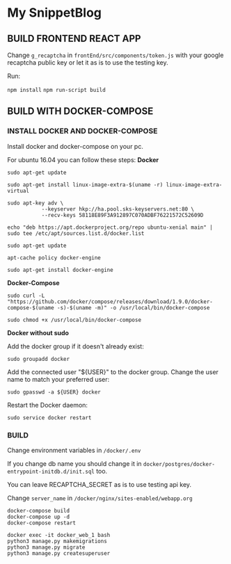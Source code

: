 # My SnippetBlog


## BUILD FRONTEND REACT APP
Change `g_recaptcha` in `frontEnd/src/components/token.js` with your google
recaptcha public key or let it as is to use the testing key.

Run:

`npm install`
`npm run-script build`

## BUILD WITH DOCKER-COMPOSE

### INSTALL DOCKER AND DOCKER-COMPOSE
Install docker and docker-compose on your pc.

For ubuntu 16.04 you can follow these steps:
**Docker**

```
sudo apt-get update
```

```
sudo apt-get install linux-image-extra-$(uname -r) linux-image-extra-virtual
```

```
sudo apt-key adv \
           --keyserver hkp://ha.pool.sks-keyservers.net:80 \
           --recv-keys 58118E89F3A912897C070ADBF76221572C52609D
```

```
echo "deb https://apt.dockerproject.org/repo ubuntu-xenial main" | sudo tee /etc/apt/sources.list.d/docker.list
```

```
sudo apt-get update
```

```
apt-cache policy docker-engine
```

```
sudo apt-get install docker-engine
```

**Docker-Compose**

```
sudo curl -L "https://github.com/docker/compose/releases/download/1.9.0/docker-compose-$(uname -s)-$(uname -m)" -o /usr/local/bin/docker-compose
```

```
sudo chmod +x /usr/local/bin/docker-compose
```

**Docker without sudo**

Add the docker group if it doesn't already exist:

```
sudo groupadd docker
```

Add the connected user "${USER}" to the docker group. Change the user name to match your preferred user:

```
sudo gpasswd -a ${USER} docker
```

Restart the Docker daemon:

```
sudo service docker restart
```

### BUILD
Change environment variables in `/docker/.env`

If you change db name you should change it in `docker/postgres/docker-entrypoint-initdb.d/init.sql` too.

You can leave RECAPTCHA_SECRET as is to use testing api key.

Change `server_name` in `/docker/nginx/sites-enabled/webapp.org`

```
docker-compose build
docker-compose up -d
docker-compose restart
```

```
docker exec -it docker_web_1 bash
python3 manage.py makemigrations
python3 manage.py migrate
python3 manage.py createsuperuser
```
